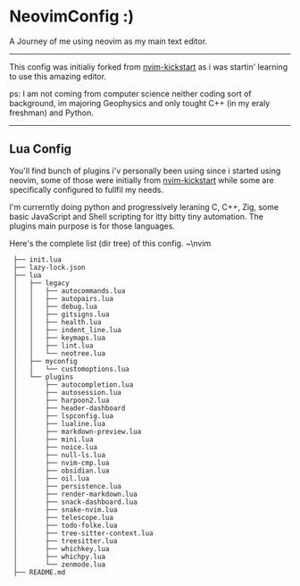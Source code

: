 # NeovimConfig :)

A Journey of me using neovim as my main text editor.

---

This config was initialiy forked from [nvim-kickstart](https://github.com/nvim-lua/kickstart.nvim) as i was startin' learning to use this amazing editor. 

ps: I am not coming from computer science neither coding sort of background,
im majoring Geophysics and only tought C++ (in my eraly freshman) and Python.

---

## Lua Config

You'll find bunch of plugins i'v personally been using since i started using
neovim, some of those were initially from [nvim-kickstart](https://github.com/nvim-lua/kickstart.nvim) while some are specifically configured to fullfil my needs.

I'm currerntly doing python and progressively leraning C, C++, Zig, some basic
JavaScript and Shell scripting for itty bitty tiny automation. The plugins main
purpose is for those languages.

Here's the complete list (dir tree) of this config.
~\nvim
```
 ├── init.lua
 ├── lazy-lock.json
 ├── lua
 │   ├── legacy
 │   │   ├── autocommands.lua
 │   │   ├── autopairs.lua
 │   │   ├── debug.lua
 │   │   ├── gitsigns.lua
 │   │   ├── health.lua
 │   │   ├── indent_line.lua
 │   │   ├── keymaps.lua
 │   │   ├── lint.lua
 │   │   └── neotree.lua
 │   ├── myconfig
 │   │   └── customoptions.lua
 │   └── plugins
 │       ├── autocompletion.lua
 │       ├── autosession.lua
 │       ├── harpoon2.lua
 │       ├── header-dashboard
 │       ├── lspconfig.lua
 │       ├── lualine.lua
 │       ├── markdown-preview.lua
 │       ├── mini.lua
 │       ├── noice.lua
 │       ├── null-ls.lua
 │       ├── nvim-cmp.lua
 │       ├── obsidian.lua
 │       ├── oil.lua
 │       ├── persistence.lua
 │       ├── render-markdown.lua
 │       ├── snack-dashboard.lua
 │       ├── snake-nvim.lua
 │       ├── telescope.lua
 │       ├── todo-folke.lua
 │       ├── tree-sitter-context.lua
 │       ├── treesitter.lua
 │       ├── whichkey.lua
 │       ├── whichpy.lua
 │       └── zenmode.lua
 ├── README.md
```

